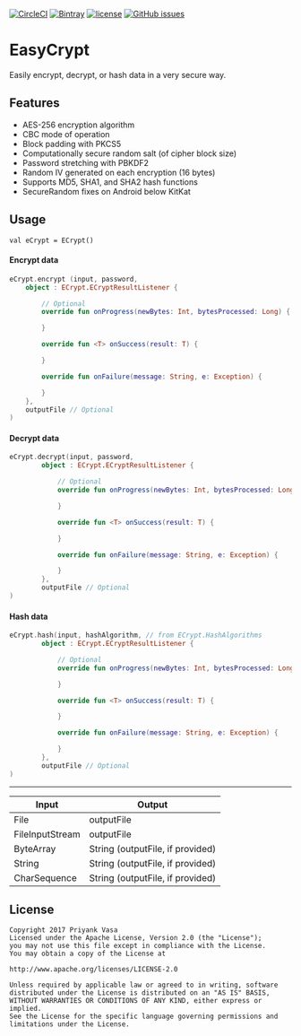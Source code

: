 [![CircleCI](https://img.shields.io/circleci/project/github/ryan652/EasyCrypt.svg?link=https://circleci.com/gh/ryan652/EasyCrypt&link=https://circleci.com/gh/ryan652/EasyCrypt)]()
[![Bintray](https://img.shields.io/bintray/v/ryan652/easycrypt/easycrypt.svg?link=https://bintray.com/ryan652/easycrypt/easycrypt&link=https://bintray.com/ryan652/easycrypt/easycrypt)]()
[![license](https://img.shields.io/github/license/ryan652/easycrypt.svg?link=https://github.com/ryan652/EasyCrypt/blob/master/LICENSE&link=https://github.com/ryan652/EasyCrypt/blob/master/LICENSE)]()
[![GitHub issues](https://img.shields.io/github/issues/ryan652/easycrypt.svg?link=https://github.com/ryan652/EasyCrypt/issues&link=https://github.com/ryan652/EasyCrypt/issues)]()

# EasyCrypt
Easily encrypt, decrypt, or hash data in a very secure way.

## Features
* AES-256 encryption algorithm
* CBC mode of operation
* Block padding with PKCS5
* Computationally secure random salt (of cipher block size)
* Password stretching with PBKDF2
* Random IV generated on each encryption (16 bytes)
* Supports MD5, SHA1, and SHA2 hash functions
* SecureRandom fixes on Android below KitKat

## Usage
    val eCrypt = ECrypt()

#### Encrypt data
```kotlin
eCrypt.encrypt (input, password,
    object : ECrypt.ECryptResultListener {

        // Optional
        override fun onProgress(newBytes: Int, bytesProcessed: Long) {

        }

        override fun <T> onSuccess(result: T) {

        }

        override fun onFailure(message: String, e: Exception) {

        }
    },
    outputFile // Optional
)
```

#### Decrypt data
```kotlin
eCrypt.decrypt(input, password,
        object : ECrypt.ECryptResultListener {

            // Optional
            override fun onProgress(newBytes: Int, bytesProcessed: Long) {

            }

            override fun <T> onSuccess(result: T) {

            }

            override fun onFailure(message: String, e: Exception) {

            }
        },
        outputFile // Optional
)
```

#### Hash data
```kotlin
eCrypt.hash(input, hashAlgorithm, // from ECrypt.HashAlgorithms
        object : ECrypt.ECryptResultListener {

            // Optional
            override fun onProgress(newBytes: Int, bytesProcessed: Long) {

            }

            override fun <T> onSuccess(result: T) {

            }

            override fun onFailure(message: String, e: Exception) {

            }
        },
        outputFile // Optional
)
```

------------------------------------------------------
| Input           | Output                           |
|-----------------|----------------------------------|
| File            | outputFile                       |
| FileInputStream | outputFile                       |
| ByteArray       | String (outputFile, if provided) |
| String          | String (outputFile, if provided) |
| CharSequence    | String (outputFile, if provided) |

## License
```
Copyright 2017 Priyank Vasa
Licensed under the Apache License, Version 2.0 (the "License");
you may not use this file except in compliance with the License.
You may obtain a copy of the License at

http://www.apache.org/licenses/LICENSE-2.0

Unless required by applicable law or agreed to in writing, software
distributed under the License is distributed on an "AS IS" BASIS,
WITHOUT WARRANTIES OR CONDITIONS OF ANY KIND, either express or implied.
See the License for the specific language governing permissions and
limitations under the License.
```